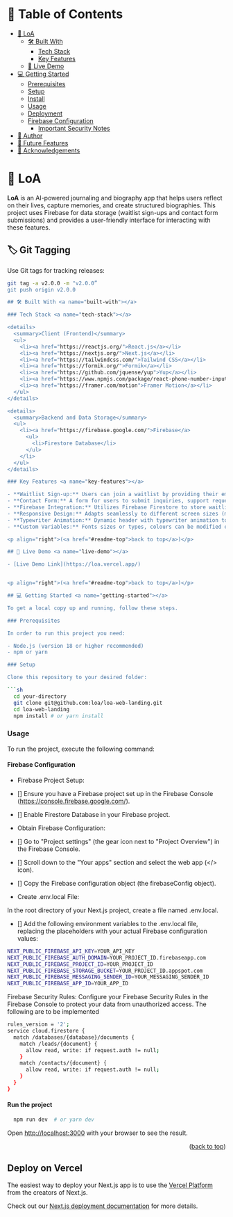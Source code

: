 # 📗 Table of Contents

- [📖 LoA](#about-project)
  - [🛠 Built With](#built-with)
    - [Tech Stack](#tech-stack)
    - [Key Features](#key-features)
  - [🚀 Live Demo](#live-demo)
- [💻 Getting Started](#getting-started)
  - [Prerequisites](#prerequisites)
  - [Setup](#setup)
  - [Install](#install)
  - [Usage](#usage)
  - [Deployment](#deployment)
  - [Firebase Configuration](#firebase-configuration)
    - [Important Security Notes](#important-security-notes)
- [👥 Author](#authors)
- [🔭 Future Features](#future-features)
- [🙏 Acknowledgements](#acknowledgements)

# 📖 LoA <a name="about-project"></a>

**LoA** is an AI-powered journaling and biography app that helps users reflect on their lives, capture memories, and create structured biographies. This project uses Firebase for data storage (waitlist sign-ups and contact form submissions) and provides a user-friendly interface for interacting with these features.

## 🏷 Git Tagging <a name="git-tagging"></a>

Use Git tags for tracking releases:

````sh
git tag -a v2.0.0 -m "v2.0.0”
git push origin v2.0.0

## 🛠 Built With <a name="built-with"></a>

### Tech Stack <a name="tech-stack"></a>

<details>
  <summary>Client (Frontend)</summary>
  <ul>
    <li><a href="https://reactjs.org/">React.js</a></li>
    <li><a href="https://nextjs.org/">Next.js</a></li>
    <li><a href="https://tailwindcss.com/">Tailwind CSS</a></li>
    <li><a href="https://formik.org/">Formik</a></li>
    <li><a href="https://github.com/jquense/yup">Yup</a></li>
    <li><a href="https://www.npmjs.com/package/react-phone-number-input">react-phone-number-input</a></li>
    <li><a href="https://framer.com/motion">Framer Motion</a></li>
  </ul>
</details>

<details>
  <summary>Backend and Data Storage</summary>
  <ul>
    <li><a href="https://firebase.google.com/">Firebase</a>
      <ul>
        <li>Firestore Database</li>
      </ul>
    </li>
  </ul>
</details>

### Key Features <a name="key-features"></a>

- **Waitlist Sign-up:** Users can join a waitlist by providing their email address.
- **Contact Form:** A form for users to submit inquiries, support requests, or business proposals.
- **Firebase Integration:** Utilizes Firebase Firestore to store waitlist and contact form data.
- **Responsive Design:** Adapts seamlessly to different screen sizes (mobile, tablet, desktop).
- **Typewriter Animation:** Dynamic header with typewriter animation to get user attention
- **Custom Variables:** Fonts sizes or types, colours can be modified easily from the `tailwindcss.config.mjs`

<p align="right">(<a href="#readme-top">back to top</a>)</p>

## 🚀 Live Demo <a name="live-demo"></a>

- [Live Demo Link](https://loa.vercel.app/)


<p align="right">(<a href="#readme-top">back to top</a>)</p>

## 💻 Getting Started <a name="getting-started"></a>

To get a local copy up and running, follow these steps.

### Prerequisites

In order to run this project you need:

- Node.js (version 18 or higher recommended)
- npm or yarn

### Setup

Clone this repository to your desired folder:

```sh
  cd your-directory
  git clone git@github.com:loa/loa-web-landing.git
  cd loa-web-landing
  npm install # or yarn install
````

### Usage

To run the project, execute the following command:

#### Firebase Configuration <a name="firebase-configuration"></a>

- Firebase Project Setup:

- [] Ensure you have a Firebase project set up in the Firebase Console (https://console.firebase.google.com/).
- [] Enable Firestore Database in your Firebase project.

- Obtain Firebase Configuration:

- [] Go to "Project settings" (the gear icon next to "Project Overview") in the Firebase Console.

- [] Scroll down to the "Your apps" section and select the web app (</> icon).

- [] Copy the Firebase configuration object (the firebaseConfig object).

- Create .env.local File:

In the root directory of your Next.js project, create a file named .env.local.

- [] Add the following environment variables to the .env.local file, replacing the placeholders with your actual Firebase configuration values:

```sh
NEXT_PUBLIC_FIREBASE_API_KEY=YOUR_API_KEY
NEXT_PUBLIC_FIREBASE_AUTH_DOMAIN=YOUR_PROJECT_ID.firebaseapp.com
NEXT_PUBLIC_FIREBASE_PROJECT_ID=YOUR_PROJECT_ID
NEXT_PUBLIC_FIREBASE_STORAGE_BUCKET=YOUR_PROJECT_ID.appspot.com
NEXT_PUBLIC_FIREBASE_MESSAGING_SENDER_ID=YOUR_MESSAGING_SENDER_ID
NEXT_PUBLIC_FIREBASE_APP_ID=YOUR_APP_ID
```

Firebase Security Rules: Configure your Firebase Security Rules in the Firebase Console to protect your data from unauthorized access. The following are to be implemented

```sh
rules_version = '2';
service cloud.firestore {
  match /databases/{database}/documents {
    match /leads/{document} {
      allow read, write: if request.auth != null;
    }
    match /contacts/{document} {
      allow read, write: if request.auth != null;
    }
  }
}
```

#### Run the project

```sh
  npm run dev  # or yarn dev
```

Open [http://localhost:3000](http://localhost:3000) with your browser to see the result.

<p align="right">(<a href="#readme-top">back to top</a>)</p>

## Deploy on Vercel

The easiest way to deploy your Next.js app is to use the [Vercel Platform](https://vercel.com/new?utm_medium=default-template&filter=next.js&utm_source=create-next-app&utm_campaign=create-next-app-readme) from the creators of Next.js.

Check out our [Next.js deployment documentation](https://nextjs.org/docs/app/building-your-application/deploying) for more details.
